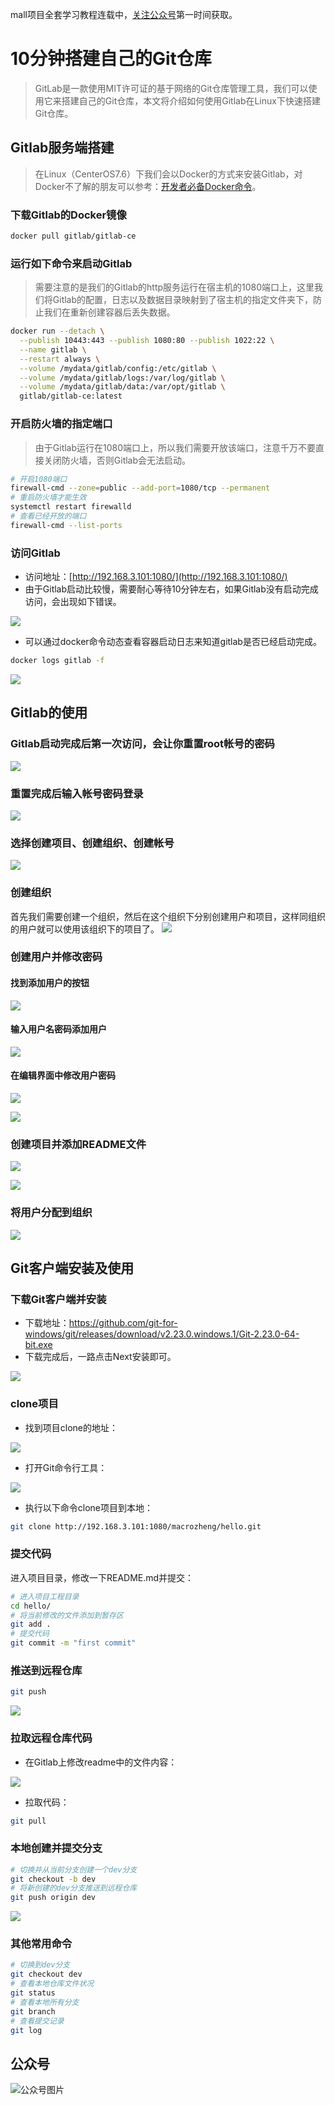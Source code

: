 mall项目全套学习教程连载中，[关注公众号](#公众号)第一时间获取。

# 10分钟搭建自己的Git仓库

> GitLab是一款使用MIT许可证的基于网络的Git仓库管理工具，我们可以使用它来搭建自己的Git仓库，本文将介绍如何使用Gitlab在Linux下快速搭建Git仓库。


## Gitlab服务端搭建

> 在Linux（CenterOS7.6）下我们会以Docker的方式来安装Gitlab，对Docker不了解的朋友可以参考：[开发者必备Docker命令](https://mp.weixin.qq.com/s/d_CuljDTJq680NTndAay8g)。

### 下载Gitlab的Docker镜像

```bash
docker pull gitlab/gitlab-ce
```

### 运行如下命令来启动Gitlab

> 需要注意的是我们的Gitlab的http服务运行在宿主机的1080端口上，这里我们将Gitlab的配置，日志以及数据目录映射到了宿主机的指定文件夹下，防止我们在重新创建容器后丢失数据。

```bash
docker run --detach \
  --publish 10443:443 --publish 1080:80 --publish 1022:22 \
  --name gitlab \
  --restart always \
  --volume /mydata/gitlab/config:/etc/gitlab \
  --volume /mydata/gitlab/logs:/var/log/gitlab \
  --volume /mydata/gitlab/data:/var/opt/gitlab \
  gitlab/gitlab-ce:latest
```

### 开启防火墙的指定端口

> 由于Gitlab运行在1080端口上，所以我们需要开放该端口，注意千万不要直接关闭防火墙，否则Gitlab会无法启动。

```bash
# 开启1080端口
firewall-cmd --zone=public --add-port=1080/tcp --permanent 
# 重启防火墙才能生效
systemctl restart firewalld
# 查看已经开放的端口
firewall-cmd --list-ports
```

### 访问Gitlab
- 访问地址：[http://192.168.3.101:1080/](http://192.168.3.101:1080/)
- 由于Gitlab启动比较慢，需要耐心等待10分钟左右，如果Gitlab没有启动完成访问，会出现如下错误。

![](http://macro-oss.oss-cn-shenzhen.aliyuncs.com/mall/blog/gitlab_screen_04.png)
- 可以通过docker命令动态查看容器启动日志来知道gitlab是否已经启动完成。
```bash
docker logs gitlab -f
```

![](http://macro-oss.oss-cn-shenzhen.aliyuncs.com/mall/blog/gitlab_screen_05.png)


## Gitlab的使用

### Gitlab启动完成后第一次访问，会让你重置root帐号的密码
![](http://macro-oss.oss-cn-shenzhen.aliyuncs.com/mall/blog/gitlab_screen_06.png)
### 重置完成后输入帐号密码登录
![](http://macro-oss.oss-cn-shenzhen.aliyuncs.com/mall/blog/gitlab_screen_07.png)
### 选择创建项目、创建组织、创建帐号
![](http://macro-oss.oss-cn-shenzhen.aliyuncs.com/mall/blog/gitlab_screen_08.png)
### 创建组织
首先我们需要创建一个组织，然后在这个组织下分别创建用户和项目，这样同组织的用户就可以使用该组织下的项目了。
![](http://macro-oss.oss-cn-shenzhen.aliyuncs.com/mall/blog/gitlab_screen_09.png)
### 创建用户并修改密码

#### 找到添加用户的按钮

![](http://macro-oss.oss-cn-shenzhen.aliyuncs.com/mall/blog/gitlab_screen_10.png)
#### 输入用户名密码添加用户
![](http://macro-oss.oss-cn-shenzhen.aliyuncs.com/mall/blog/gitlab_screen_11.png)
#### 在编辑界面中修改用户密码
![](http://macro-oss.oss-cn-shenzhen.aliyuncs.com/mall/blog/gitlab_screen_12.png)

![](http://macro-oss.oss-cn-shenzhen.aliyuncs.com/mall/blog/gitlab_screen_13.png)
### 创建项目并添加README文件
![](http://macro-oss.oss-cn-shenzhen.aliyuncs.com/mall/blog/gitlab_screen_14.png)

![](http://macro-oss.oss-cn-shenzhen.aliyuncs.com/mall/blog/gitlab_screen_15.png)
### 将用户分配到组织
![](http://macro-oss.oss-cn-shenzhen.aliyuncs.com/mall/blog/gitlab_screen_16.png)

## Git客户端安装及使用

### 下载Git客户端并安装

- 下载地址：https://github.com/git-for-windows/git/releases/download/v2.23.0.windows.1/Git-2.23.0-64-bit.exe
- 下载完成后，一路点击Next安装即可。

![](http://macro-oss.oss-cn-shenzhen.aliyuncs.com/mall/blog/gitlab_screen_01.png)

### clone项目

- 找到项目clone的地址：

![](http://macro-oss.oss-cn-shenzhen.aliyuncs.com/mall/blog/gitlab_screen_17.png)
- 打开Git命令行工具：
  
![](http://macro-oss.oss-cn-shenzhen.aliyuncs.com/mall/blog/gitlab_screen_18.png)
- 执行以下命令clone项目到本地：
```bash
git clone http://192.168.3.101:1080/macrozheng/hello.git

```

### 提交代码

进入项目目录，修改一下README.md并提交：
```bash
# 进入项目工程目录
cd hello/
# 将当前修改的文件添加到暂存区
git add .
# 提交代码
git commit -m "first commit"
```

### 推送到远程仓库
```bash
git push
```
![](http://macro-oss.oss-cn-shenzhen.aliyuncs.com/mall/blog/gitlab_screen_19.png)

### 拉取远程仓库代码

- 在Gitlab上修改readme中的文件内容：

![](http://macro-oss.oss-cn-shenzhen.aliyuncs.com/mall/blog/gitlab_screen_20.png)
- 拉取代码：
 ```bash
git pull
```

### 本地创建并提交分支

```bash
# 切换并从当前分支创建一个dev分支
git checkout -b dev
# 将新创建的dev分支推送到远程仓库
git push origin dev
```
![](http://macro-oss.oss-cn-shenzhen.aliyuncs.com/mall/blog/gitlab_screen_21.png)

### 其他常用命令

```bash
# 切换到dev分支
git checkout dev
# 查看本地仓库文件状况
git status
# 查看本地所有分支
git branch
# 查看提交记录
git log
```

## 公众号

![公众号图片](http://macro-oss.oss-cn-shenzhen.aliyuncs.com/mall/banner/qrcode_for_macrozheng_258.jpg)
